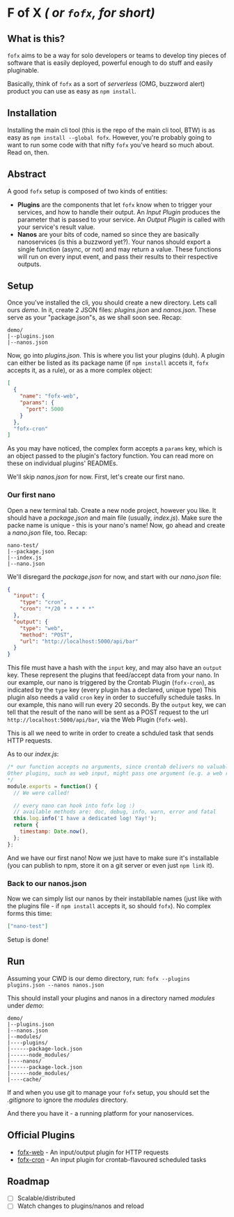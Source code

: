 # **F of X** _( or `fofx`, for short)_

## What is this?

`fofx` aims to be a way for solo developers or teams to develop tiny pieces of software that is easily deployed, powerful enough to do stuff and easily pluginable.

Basically, think of `fofx` as a sort of _serverless_ (OMG, buzzword alert) product you can use as easy as `npm install`.

## Installation

Installing the main cli tool (this is the repo of the main cli tool, BTW) is as easy as `npm install --global fofx`. However, you're probably going to want to run some code with that nifty `fofx` you've heard so much about. Read on, then.

## Abstract

A good `fofx` setup is composed of two kinds of entities:

- **Plugins** are the components that let `fofx` know when to trigger your services, and how to handle their output. An _Input Plugin_ produces the parameter that is passed to your service. An _Output Plugin_ is called with your service's result value.
- **Nanos** are your bits of code, named so since they are basically nanoservices (is this a buzzword yet?). Your nanos should export a single function (async, or not) and may return a value. These functions will run on every input event, and pass their results to their respective outputs.

## Setup

Once you've installed the cli, you should create a new directory. Lets call ours _demo_.
In it, create 2 JSON files: _plugins.json_ and _nanos.json_. These serve as your "package.json"s, as we shall soon see. Recap:

```
demo/
|--plugins.json
|--nanos.json
```

Now, go into _plugins.json_. This is where you list your plugins (duh). A plugin can either be listed as its package name (if `npm install` accets it, `fofx` accepts it, as a rule), or as a more complex object:

```json
[
  {
    "name": "fofx-web",
    "params": {
      "port": 5000
    }
  },
  "fofx-cron"
]
```

As you may have noticed, the complex form accepts a `params` key, which is an object passed to the plugin's factory function. You can read more on these on individual plugins' READMEs.

We'll skip _nanos.json_ for now. First, let's create our first nano.

### Our first nano

Open a new terminal tab. Create a new node project, however you like. It should have a _package.json_ and main file (usually, _index.js_). Make sure the packe name is unique - this is your nano's name! Now, go ahead and create a _nano.json_ file, too. Recap:

```
nano-test/
|--package.json
|--index.js
|--nano.json
```

We'll disregard the _package.json_ for now, and start with our _nano.json_ file:

```json
{
  "input": {
    "type": "cron",
    "cron": "*/20 * * * * *"
  },
  "output": {
    "type": "web",
    "method": "POST",
    "url": "http://localhost:5000/api/bar"
  }
}
```

This file must have a hash with the `input` key, and may also have an `output` key. These represent the plugins that feed/accept data from your nano. In our example, our nano is triggered by the Crontab Plugin (`fofx-cron`), as indicated by the `type` key (every plugin has a declared, unique type) This plugin also needs a valid `cron` key in order to succefully schedule tasks. In our example, this nano will run every 20 seconds.
By the `output` key, we can tell that the result of the nano will be sent as a POST request to the url `http://localhost:5000/api/bar`, via the Web Plugin (`fofx-web`).

This is all we need to write in order to create a schduled task that sends HTTP requests.

As to our _index.js_:

```js
/* our function accepts no arguments, since crontab delivers no valuable info.
Other plugins, such as web input, might pass one argument (e.g. a web request object).
*/
module.exports = function() {
  // We were called!

  // every nano can hook into fofx log :)
  // available methods are: doc, debug, info, warn, error and fatal
  this.log.info('I have a dedicated log! Yay!');
  return {
    timestamp: Date.now(),
  };
};
```

And we have our first nano! Now we just have to make sure it's installable (you can publish to npm, store it on a git server or even just `npm link` it).

### Back to our nanos.json

Now we can simply list our nanos by their instabllable names (just like with the plugins file - if `npm install` accepts it, so should `fofx`). No complex forms this time:

```json
["nano-test"]
```

Setup is done!

## Run

Assuming your CWD is our demo directory, run:
`fofx --plugins plugins.json --nanos nanos.json`

This should install your plugins and nanos in a directory named _modules_ under _demo_:

```
demo/
|--plugins.json
|--nanos.json
|--modules/
|----plugins/
|------package-lock.json
|------node_modules/
|----nanos/
|------package-lock.json
|------node_modules/
|----cache/
```

If and when you use git to manage your `fofx` setup, you should set the _.gitignore_ to ignore the _modules_ directory.

And there you have it - a running platform for your nanoservices.

## Official Plugins

- [fofx-web](https://github.com/functzia/fofx-web) - An input/output plugin for HTTP requests
- [fofx-cron](https://github.com/functzia/fofx-cron) - An input plugin for crontab-flavoured scheduled tasks

## Roadmap

- [ ] Scalable/distributed
- [ ] Watch changes to plugins/nanos and reload
